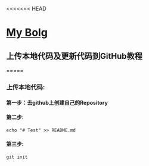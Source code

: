 <<<<<<< HEAD
# [My Bolg](https://lichao3140.github.io/)

## 上传本地代码及更新代码到GitHub教程
=====
### 上传本地代码:
#### 第一步：去github上创建自己的Repository
#### 第二步:
```
echo "# Test" >> README.md
```
#### 第三步:
```
git init
```
